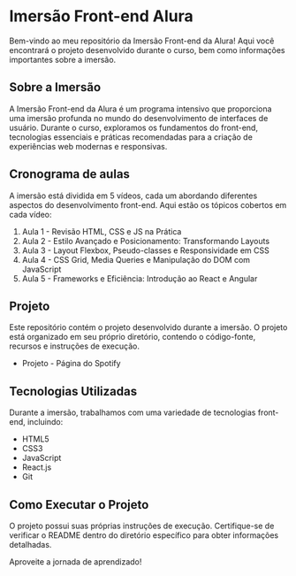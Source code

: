 # Imersão Front-end Alura

Bem-vindo ao meu repositório da Imersão Front-end da Alura! Aqui você encontrará o projeto desenvolvido durante o curso, bem como informações importantes sobre a imersão.

## Sobre a Imersão

A Imersão Front-end da Alura é um programa intensivo que proporciona uma imersão profunda no mundo do desenvolvimento de interfaces de usuário. Durante o curso, exploramos os fundamentos do front-end, tecnologias essenciais e práticas recomendadas para a criação de experiências web modernas e responsivas.

## Cronograma de aulas

A imersão está dividida em 5 vídeos, cada um abordando diferentes aspectos do desenvolvimento front-end. Aqui estão os tópicos cobertos em cada vídeo:

1. Aula 1 - Revisão HTML, CSS e JS na Prática
2. Aula 2 - Estilo Avançado e Posicionamento: Transformando Layouts
3. Aula 3 - Layout Flexbox, Pseudo-classes e Responsividade em CSS
4. Aula 4 - CSS Grid, Media Queries e Manipulação do DOM com JavaScript
5. Aula 5 - Frameworks e Eficiência: Introdução ao React e Angular

## Projeto

Este repositório contém o projeto desenvolvido durante a imersão. O projeto está organizado em seu próprio diretório, contendo o código-fonte, recursos e instruções de execução.

- Projeto - Página do Spotify

## Tecnologias Utilizadas

Durante a imersão, trabalhamos com uma variedade de tecnologias front-end, incluindo:

- HTML5
- CSS3
- JavaScript
- React.js
- Git

## Como Executar o Projeto

O projeto possui suas próprias instruções de execução. Certifique-se de verificar o README dentro do diretório específico para obter informações detalhadas.


Aproveite a jornada de aprendizado!

